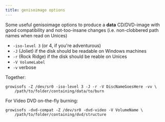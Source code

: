 ```yaml
---
title: genisoimage options
---
```


Some useful genisoimage options to produce a **data**
CD/DVD-image with good compatibility and not-too-insane
changes (i.e. non-clobbered path names when read on Unices)

* `-iso-level 3` (or 4, if you're adventurous)
* `-J` (Joliet) if the disk should be readable on Windows machines
* `-r` (Rock Ridge) if the disk should be reable on Unices
* `-V VolumeLabel`
* `-v` verbose

Together:

```
growisofs -Z /dev/sr0 -iso-level 3 -J -r -V DiscNameGoesHere -vv \
	/path/to/folder/containing/data/to/burn
```

For Video DVD on-the-fly burning:

```
growisofs -dvd-compat -Z /dev/sr0 -dvd-video -V VolumeName \
	/path/to/folder/containing/dvd/structure
```
